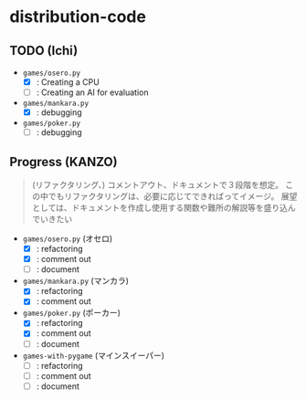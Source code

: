 # distribution-code

## TODO (Ichi)

- `games/osero.py`
  - [x] : Creating a CPU
  - [ ] : Creating an AI for evaluation

- `games/mankara.py`
  - [x] : debugging

- `games/poker.py`
  - [ ] : debugging

## Progress (KANZO)

>(リファクタリング、) コメントアウト、ドキュメントで３段階を想定。
この中でもリファクタリングは、必要に応じてできればってイメージ。
展望としては、ドキュメントを作成し使用する関数や難所の解説等を盛り込んでいきたい

- `games/osero.py` (オセロ)
  - [x] : refactoring
  - [x] : comment out
  - [ ] : document

- `games/mankara.py` (マンカラ)
  - [x] : refactoring
  - [x] : comment out

- `games/poker.py` (ポーカー)
  - [x] : refactoring
  - [x] : comment out
  - [ ] : document

- `games-with-pygame` (マインスイーパー)
  - [ ] : refactoring
  - [ ] : comment out
  - [ ] : document
